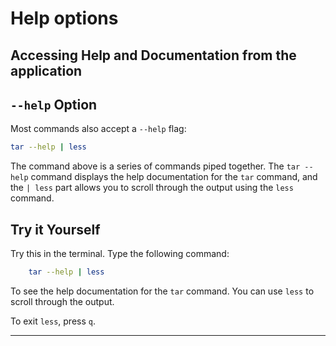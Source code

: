 # Help options

## Accessing Help and Documentation from the application

## `--help` Option

Most commands also accept a `--help` flag:

```bash
tar --help | less
```

The command above is a series of commands piped together. The `tar --help` command displays the help documentation for the `tar` command, and the `| less` part allows you to scroll through the output using the `less` command.

## Try it Yourself
Try this in the terminal. Type the following command:

```bash
    tar --help | less
```
To see the help documentation for the `tar` command. You can use `less` to scroll through the output.

To exit `less`, press `q`.

---
